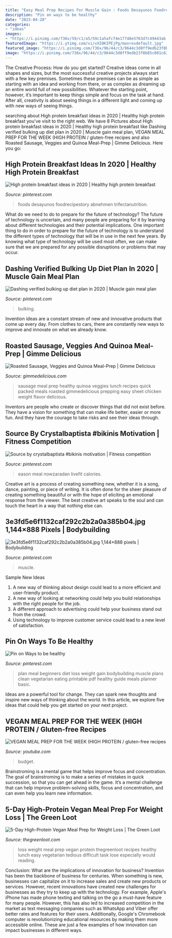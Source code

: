 ```yaml
---
title: "Easy Meal Prep Recipes For Muscle Gain : Foods Desayunos Foodrecipestory Abnehmen Trifectanutrition"
description: "Pin on ways to be healthy"
date: "2023-04-20"
categories:
- "ideas"
images:
- "https://i.pinimg.com/736x/59/c1/a5/59c1a5afcf4e17748e5763d7c49443ab.jpg"
featuredImage: "https://i.ytimg.com/vi/vXI0KIPEjPg/maxresdefault.jpg"
featured_image: "https://i.pinimg.com/736x/96/44/c3/9644c3d8ff9edb23f8b85c001c62a56c--bodybuilding-meal-plan-meal-ideas.jpg"
image: "https://i.pinimg.com/736x/96/44/c3/9644c3d8ff9edb23f8b85c001c62a56c--bodybuilding-meal-plan-meal-ideas.jpg"
---
```



The Creative Process: How do you get started?
Creative ideas come in all shapes and sizes, but the most successful creative projects always start with a few key premises. Sometimes these premises can be as simple as starting with an idea and working from there, or as complex as dreaming up an entire world full of new possibilities. Whatever the starting point, however, it’s important to keep things simple and focus on the task at hand. After all, creativity is about seeing things in a different light and coming up with new ways of seeing things.

	

		
searching about High protein breakfast ideas in 2020 | Healthy high protein breakfast you've visit to the right web. We have 8 Pictures about High protein breakfast ideas in 2020 | Healthy high protein breakfast like Dashing verified bulking up diet plan in 2020 | Muscle gain meal plan, VEGAN MEAL PREP FOR THE WEEK (HIGH PROTEIN / gluten-free recipes and also Roasted Sausage, Veggies and Quinoa Meal-Prep | Gimme Delicious. Here you go:
		
    
## High Protein Breakfast Ideas In 2020 | Healthy High Protein Breakfast

<img loading=lazy src="https://i.pinimg.com/736x/78/53/27/7853273016a79e79392989360cfeb830.jpg" onerror="this.onerror=null;this.src='https://tse3.mm.bing.net/th?id=OIP.6k20oz4HhMxziAtFuHcZ5gHaHa&amp;pid=15.1';" alt="High protein breakfast ideas in 2020 | Healthy high protein breakfast">

_Source: pinterest.com_

>foods desayunos foodrecipestory abnehmen trifectanutrition. 

	

What do we need to do to prepare for the future of technology?
The future of technology is uncertain, and many people are preparing for it by learning about different technologies and their potential implications. One important thing to do in order to prepare for the future of technology is to understand the different types of technology that will be in use in the next few years. By knowing what type of technology will be used most often, we can make sure that we are prepared for any possible disruptions or problems that may occur.

    
## Dashing Verified Bulking Up Diet Plan In 2020 | Muscle Gain Meal Plan

<img loading=lazy src="https://i.pinimg.com/736x/59/c1/a5/59c1a5afcf4e17748e5763d7c49443ab.jpg" onerror="this.onerror=null;this.src='https://tse2.mm.bing.net/th?id=OIP.UI-PLhiCX5TdPcHRnzPl0wHaKe&amp;pid=15.1';" alt="Dashing verified bulking up diet plan in 2020 | Muscle gain meal plan">

_Source: pinterest.com_

>bulking. 

	

Invention ideas are a constant stream of new and innovative products that come up every day. From clothes to cars, there are constantly new ways to improve and innovate on what we already know. 

    
## Roasted Sausage, Veggies And Quinoa Meal-Prep | Gimme Delicious

<img loading=lazy src="https://gimmedelicious.com/wp-content/uploads/2018/01/20-Minute-Healthy-Sheet-Pan-Sausage-and-Veggies-14.jpg" onerror="this.onerror=null;this.src='https://tse1.mm.bing.net/th?id=OIP.w0lxMJVnpmZYIVHXgQ3QqgHaLH&amp;pid=15.1';" alt="Roasted Sausage, Veggies and Quinoa Meal-Prep | Gimme Delicious">

_Source: gimmedelicious.com_

>sausage meal prep healthy quinoa veggies lunch recipes quick packed meals roasted gimmedelicious prepping easy sheet chicken weight flavor delicious. 

	

Inventors are people who create or discover things that did not exist before. They have a vision for something that can make life better, easier or more fun. And they have the courage to take risks and see their ideas through.

    
## Source By Crystalbaptista #bikinis Motivation | Fitness Competition

<img loading=lazy src="https://i.pinimg.com/originals/ee/41/ee/ee41ee86c68342df1918169dc7c34c98.jpg" onerror="this.onerror=null;this.src='https://tse4.mm.bing.net/th?id=OIP.wDfXJSDmDWFl1j_IbwAo_AHaNK&amp;pid=15.1';" alt="Source by crystalbaptista #bikinis motivation | Fitness competition">

_Source: pinterest.com_

>eason meal nowzaradan livefit calories. 

	

Creative art is a process of creating something new, whether it is a song, dance, painting, or piece of writing. It is often done for the sheer pleasure of creating something beautiful or with the hope of eliciting an emotional response from the viewer. The best creative art speaks to the soul and can touch the heart in a way that nothing else can.

    
## 3e3fd5e6f1132caf292c2b2a0a385b04.jpg 1,144×888 Pixels | Bodybuilding

<img loading=lazy src="https://i.pinimg.com/736x/96/44/c3/9644c3d8ff9edb23f8b85c001c62a56c--bodybuilding-meal-plan-meal-ideas.jpg" onerror="this.onerror=null;this.src='https://tse3.mm.bing.net/th?id=OIP.HpwqOFZW6hSCBSIYjwQ02AHaFv&amp;pid=15.1';" alt="3e3fd5e6f1132caf292c2b2a0a385b04.jpg 1,144×888 pixels | Bodybuilding">

_Source: pinterest.com_

>muscle. 

	

Sample New Ideas
1. A new way of thinking about design could lead to a more efficient and user-friendly product.
2. A new way of looking at networking could help you build relationships with the right people for the job.
3. A different approach to advertising could help your business stand out from the crowd.
4. Using technology to improve customer service could lead to a new level of satisfaction.

    
## Pin On Ways To Be Healthy

<img loading=lazy src="https://i.pinimg.com/originals/de/d1/fe/ded1feff3d82b6c809d19cb72fb9352e.jpg" onerror="this.onerror=null;this.src='https://tse4.mm.bing.net/th?id=OIP.N_9Qz4KPIb4JZ9bqI37yJAHaFT&amp;pid=15.1';" alt="Pin on Ways to be healthy">

_Source: pinterest.com_

>plan meal beginners diet loss weight gain bodybuilding muscle plans clean vegetarian eating printable pdf healthy guide meals planner basic. 

	

Ideas are a powerful tool for change. They can spark new thoughts and inspire new ways of thinking about the world. In this article, we explore five ideas that could help you get started on your next project.

    
## VEGAN MEAL PREP FOR THE WEEK (HIGH PROTEIN / Gluten-free Recipes

<img loading=lazy src="https://i.ytimg.com/vi/vXI0KIPEjPg/maxresdefault.jpg" onerror="this.onerror=null;this.src='https://tse4.mm.bing.net/th?id=OIP.2r7MkFPnLVu1YdfL9e_zZAHaEK&amp;pid=15.1';" alt="VEGAN MEAL PREP FOR THE WEEK (HIGH PROTEIN / gluten-free recipes">

_Source: youtube.com_

>budget. 

	

Brainstroming is a mental game that helps improve focus and concentration. The goal of brainstroming is to make a series of mistakes in quick succession, so that you can get ahead in the game. It’s a mental challenge that can help improve problem-solving skills, focus and concentration, and can even help you learn new information.

    
## 5-Day High-Protein Vegan Meal Prep For Weight Loss | The Green Loot

<img loading=lazy src="https://thegreenloot.com/wp-content/uploads/2018/05/high-protein-vegan-meal-prep-weight-loss-p.png" onerror="this.onerror=null;this.src='https://tse1.mm.bing.net/th?id=OIP.DMUQz8aRuNoK6HT0U_HogQHaOM&amp;pid=15.1';" alt="5-Day High-Protein Vegan Meal Prep for Weight Loss | The Green Loot">

_Source: thegreenloot.com_

>loss weight meal prep vegan protein thegreenloot recipes healthy lunch easy vegetarian tedious difficult task lose especially would reading. 

	

Conclusion: What are the implications of innovation for business?
Invention has been the backbone of business for centuries. When something is new, businesses can capitalize on it to increase sales and create new products or services. However, recent innovations have created new challenges for businesses as they try to keep up with the technology. For example, Apple's iPhone has made phone texting and talking on the go a must-have feature for many people. However, this has also led to increased competition in the market as text messaging companies such as WhatsApp and Viber offer better rates and features for their users. Additionally, Google's Chromebook computer is revolutionizing educational resources by making them more accessible online. These are just a few examples of how innovation can impact businesses in different ways.

